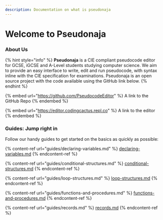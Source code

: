 ```yaml
---
description: Documentation on what is pseudonaja
---
```


# Welcome to Pseudonaja

### About Us

{% hint style="info" %}
**Pseudonaja** is a CIE compliant pseudocode editor for GCSE, iGCSE and A-Level students studying computer science. We aim to provide an easy interface to write, edit and run pseudocode, with syntax inline with the CIE specification for examinations. Pseudonaja is an open source project with the code available using the GitHub link below.
{% endhint %}

{% embed url="https://github.com/PseudocodeEditor" %}
A link to the GitHub Repo
{% endembed %}

{% embed url="https://editor.codingcactus.repl.co" %}
A link to the editor
{% endembed %}

### Guides: Jump right in

Follow our handy guides to get started on the basics as quickly as possible:

{% content-ref url="guides/declaring-variables.md" %}
[declaring-variables.md](guides/declaring-variables.md)
{% endcontent-ref %}

{% content-ref url="guides/conditional-structures.md" %}
[conditional-structures.md](guides/conditional-structures.md)
{% endcontent-ref %}

{% content-ref url="guides/loop-structures.md" %}
[loop-structures.md](guides/loop-structures.md)
{% endcontent-ref %}

{% content-ref url="guides/functions-and-procedures.md" %}
[functions-and-procedures.md](guides/functions-and-procedures.md)
{% endcontent-ref %}

{% content-ref url="guides/records.md" %}
[records.md](guides/records.md)
{% endcontent-ref %}

